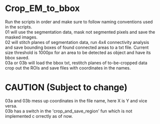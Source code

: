 # Crop_EM_to_bbox
Run the scripts in order and make sure to follow naming conventions used in the scripts.<br />
01 will use the segmentation data, mask not segmented pixels and save the masked images.<br />
02 will stitch planes of segmentation data, run 4x4 connectivity analysis and save bounding boxes of found connected areas to a txt file.  Current size threshold is 1000px for an area to be detected as object and have its bbox saved.<br />
03a or 03b will load the bbox txt, restitch planes of to-be-cropped data crop out the ROIs and save files with coordinates in the names.<br />
# CAUTION (Subject to change)
03a and 03b mess up coordinates in the file name, here X is Y and vice versa.<br />
03b has a switch in the 'crop_and_save_region' fun which is not implemented c orrectly as of now.<br />
